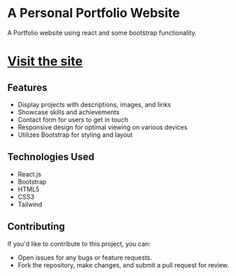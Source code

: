 # A Personal Portfolio Website

A Portfolio website using react and some bootstrap functionality.

# [Visit the site](https://sarthak882.vercel.app/)

## Features

- Display projects with descriptions, images, and links
- Showcase skills and achievements
- Contact form for users to get in touch
- Responsive design for optimal viewing on various devices
- Utilizes Bootstrap for styling and layout

## Technologies Used
- React.js
- Bootstrap
- HTML5
- CSS3
- Tailwind

## Contributing

If you'd like to contribute to this project, you can:

- Open issues for any bugs or feature requests.
- Fork the repository, make changes, and submit a pull request for review.